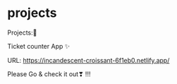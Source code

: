 # projects
Projects:🔮

Ticket counter App ✨

URL: https://incandescent-croissant-6f1eb0.netlify.app/

Please Go & check it out❣ !!!
